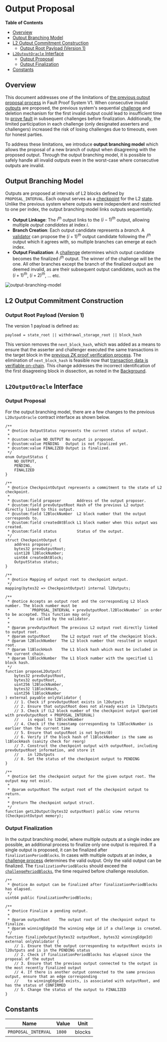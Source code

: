 # Output Proposal

<!-- All glossary references in this file. -->

[g-checkpoint-output]: ../glossary.md#checkpoint-output
[g-state]: ../glossary.md#state
[g-validator]: ../glossary.md#validator

<!-- START doctoc generated TOC please keep comment here to allow auto update -->
<!-- DON'T EDIT THIS SECTION, INSTEAD RE-RUN doctoc TO UPDATE -->
**Table of Contents**

- [Overview](#overview)
- [Output Branching Model](#output-branching-model)
- [L2 Output Commitment Construction](#l2-output-commitment-construction)
  - [Output Root Payload (Version 1)](#output-root-payload-version-1)
- [`L2OutputOracle` Interface](#l2outputoracle-interface)
  - [Output Proposal](#output-proposal)
  - [Output Finalization](#output-finalization)
- [Constants](#constants)

<!-- END doctoc generated TOC please keep comment here to allow auto update -->

## Overview

This document addresses one of the limitations of
[the previous output proposal process](../validator.md#submitting-l2-output-commitments) in Fault Proof System V1. When
consecutive invalid [outputs][g-checkpoint-output] are proposed, the previous system's sequential
[challenge](../challenge.md) and deletion mechanism for the first invalid output could lead to insufficient time to
[prove fault](../challenge.md#proving-fault) in subsequent challenges before finalization. Additionally, the limited
participation in each challenge (only designated asserters and challengers) increased the risk of losing challenges due
to timeouts, even for honest parties.

To address these limitations, we introduce **output branching model** which allows the proposal of a new branch of
output when disagreeing with the proposed output. Through the output branching model, it is possible to safely handle
all invalid outputs even in the worst-case where consecutive outputs are invalid.

## Output Branching Model

Outputs are proposed at intervals of L2 blocks defined by `PROPOSAL_INTERVAL`. Each output serves as a
[checkpoint][g-checkpoint-output] for the L2 [state][g-state]. Unlike the previous system where outputs were independent
and restricted to one per index, the output branching model links outputs sequentially.

- **Output Linkage**: The $i^{th}$ output links to the $(i-1)^{th}$ output, allowing multiple _output candidates_ at index
  $i$.
- **Branch Creation**: Each output candidate represents a _branch_. A [validator][g-validator] can propose the $(i+1)^{th}$
  output candidate following the $i^{th}$ output which it agrees with, so multiple branches can emerge at each index.
- **Output Finalization**: A [challenge](./challenge.md) determines which output candidate becomes the finalized $i^{th}$
  output. The winner of the challenge will be the one. All other branches except the branch of the finalized output are
  deemed invalid, as are their subsequent output candidates, such as the $(i+1)^{th}$, $(i+2)^{th}$, ... etc.

![output-branching-model](../assets/output-branching-model.svg)

## L2 Output Commitment Construction

### Output Root Payload (Version 1)

The version 1 payload is defined as:

```pseudocode
payload = state_root || withdrawal_storage_root || block_hash
```

This version removes the `next_block_hash`, which was added as a means to ensure that the asserter and challenger
executed the same transactions in the target block in the
[previous ZK proof verification process](../challenge.md#proving-fault). The elimination of `next_block_hash` is
feasible now that [transaction data is verifiable on-chain](./transaction-data-commitment.md). This change addresses the
incorrect identification of the first disagreeing block in dissection, as noted in the
[Background](./README.md#background).

## `L2OutputOracle` Interface

### Output Proposal

For the output branching model, there are a few changes to the previous `L2OutputOracle` contract interface as shown
below.

```solidity
/**
 * @notice OutputStatus represents the current status of output.
 *
 * @custom:value NO_OUTPUT No output is proposed.
 * @custom:value PENDING   Output is not finalized yet.
 * @custom:value FINALIZED Output is finalized.
 */
enum OutputStatus {
    NO_OUTPUT,
    PENDING,
    FINALIZED
}

/**
 * @notice CheckpointOutput represents a commitment to the state of L2 checkpoint.
 *
 * @custom:field proposer       Address of the output proposer.
 * @custom:field prevOutputRoot Hash of the previous L2 output directly linked to this output.
 * @custom:field l2BlockNumber  L2 block number that the output corresponds to.
 * @custom:field createdAtBlock L1 block number when this output was created.
 * @custom:field status         Status of the output.
 */
struct CheckpointOutput {
    address proposer;
    bytes32 prevOutputRoot;
    uint128 l2BlockNumber;
    uint64 createdAtBlock;
    OutputStatus status;
}

/**
 * @notice Mapping of output root to checkpoint output.
 */
mapping(bytes32 => CheckpointOutput) internal l2Outputs;

/**
 * @notice Accepts an output root and the corresponding L2 block number. The block number must be
 *         `PROPOSAL_INTERVAL + prevOutputRoot.l2BlockNumber` in order to be accepted. This function may only
 *         be called by the validator.
 *
 * @param prevOutputRoot The previous L2 output root directly linked to output root.
 * @param outputRoot     The L2 output root of the checkpoint block.
 * @param l2BlockNumber  The L2 block number that resulted in output root.
 * @param l1BlockHash    The L1 block hash which must be included in the current chain.
 * @param l1BlockNumber  The L1 block number with the specified L1 block hash.
 */
function proposeL2Output(
    bytes32 prevOutputRoot,
    bytes32 outputRoot,
    uint256 l2BlockNumber,
    bytes32 l1BlockHash,
    uint256 l1BlockNumber
) external payable onlyValidator {
    // 1. Check if prevOutputRoot exists in l2Outputs
    // 2. Ensure that outputRoot does not already exist in l2Outputs
    // 3. Check if (L2 block number of the checkpoint output queried with prevOutputRoot + PROPOSAL_INTERVAL)
    //    is equal to l2BlockNumber
    // 4. Check if the timestamp corresponding to l2BlockNumber is earlier than the current time
    // 5. Ensure that outputRoot is not bytes(0)
    // 6. Verify if the block hash of l1BlockNumber is the same as l1BlockHash (sanity check for reorg)
    // 7. Construct the checkpoint output with outputRoot, including prevOutputRoot information, and store it
    //    in l2Outputs
    // 8. Set the status of the checkpoint output to PENDING
}

/**
 * @notice Get the checkpoint output for the given output root. The output may not exist.
 *
 * @param outputRoot The output root of the checkpoint output to return.
 *
 * @return The checkpoint output struct.
 */
function getL2Output(bytes32 outputRoot) public view returns (CheckpointOutput memory);
```

### Output Finalization

In the output branching model, where multiple outputs at a single index are possible, an additional process to finalize
only one output is required. If a single output is proposed, it can be finalized after `finalizationPeriodBlocks`. In
cases with multiple outputs at an index, a [challenge process](./challenge.md) determines the valid output. Only the
valid output can be finalized. The `finalizationPeriodBlocks` should exceed the
[`challengePeriodBlocks`](./challenge.md#confirm-by-time), the time required before challenge resolution.

```solidity
/**
 * @notice An output can be finalized after finalizationPeriodBlocks has elapsed.
 */
uint64 public finalizationPeriodBlocks;

/**
 * @notice Finalize a pending output.
 *
 * @param outputRoot    The output root of the checkpoint output to finalize.
 * @param winningEdgeId The winning edge id if a challenge is created.
 */
function finalizeOutput(bytes32 outputRoot, bytes32 winningEdgeId) external onlyValidator {
    // 1. Ensure that the output corresponding to outputRoot exists in l2Outputs and is in the PENDING status
    // 2. Check if finalizationPeriodBlocks has elapsed since the proposal of the output
    // 3. Ensure that the previous output connected to the output is the most recently finalized output
    // 4. If there is another output connected to the same previous output, ensure that an edge corresponding
    //    to winningEdgeId exists, is associated with outputRoot, and has the status of CONFIRMED
    // 5. Change the status of the output to FINALIZED
}
```

## Constants

| Name                | Value  | Unit   |
|---------------------|--------|--------|
| `PROPOSAL_INTERVAL` | `1800` | blocks |
